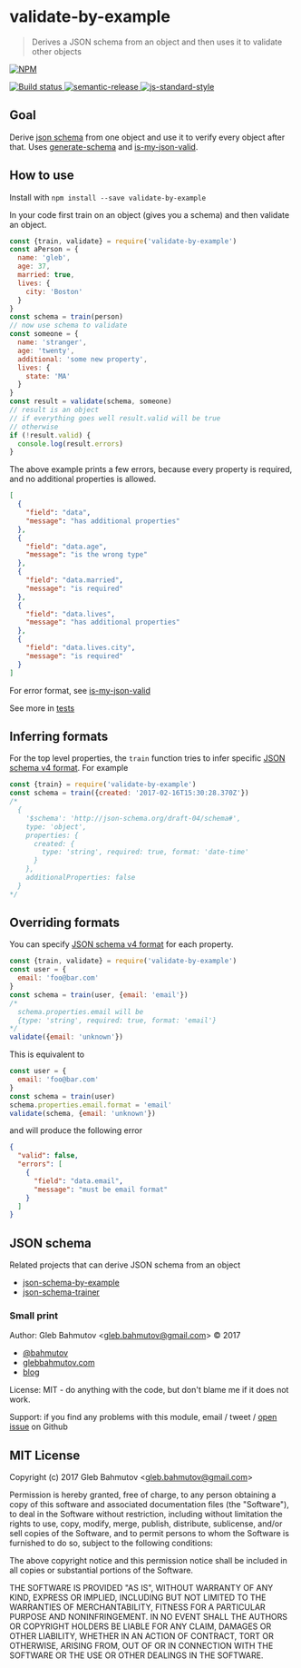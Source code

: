 # validate-by-example

> Derives a JSON schema from an object and then uses it to validate other objects

[![NPM][npm-icon] ][npm-url]

[![Build status][ci-image] ][ci-url]
[![semantic-release][semantic-image] ][semantic-url]
[![js-standard-style][standard-image]][standard-url]

## Goal

Derive [json schema][json-schema] from one object and use it to verify every
object after that. Uses [generate-schema][generate-schema] and
[is-my-json-valid][is-my-json-valid].

[json-schema]: http://json-schema.org/
[generate-schema]: https://github.com/nijikokun/generate-schema
[is-my-json-valid]: https://github.com/mafintosh/is-my-json-valid

## How to use

Install with `npm install --save validate-by-example`

In your code first train on an object (gives you a schema) and then validate
an object.

```js
const {train, validate} = require('validate-by-example')
const aPerson = {
  name: 'gleb',
  age: 37,
  married: true,
  lives: {
    city: 'Boston'
  }
}
const schema = train(person)
// now use schema to validate
const someone = {
  name: 'stranger',
  age: 'twenty',
  additional: 'some new property',
  lives: {
    state: 'MA'
  }
}
const result = validate(schema, someone)
// result is an object
// if everything goes well result.valid will be true
// otherwise
if (!result.valid) {
  console.log(result.errors)
}
```

The above example prints a few errors, because every property is required,
and no additional properties is allowed.

```json
[
  {
    "field": "data",
    "message": "has additional properties"
  },
  {
    "field": "data.age",
    "message": "is the wrong type"
  },
  {
    "field": "data.married",
    "message": "is required"
  },
  {
    "field": "data.lives",
    "message": "has additional properties"
  },
  {
    "field": "data.lives.city",
    "message": "is required"
  }
]
```

For error format, see
[is-my-json-valid](https://github.com/mafintosh/is-my-json-valid#error-messages)

See more in [tests](src/validate-by-example-spec.js)

## Inferring formats

For the top level properties, the `train` function tries to infer
specific [JSON schema v4 format][formats]. For example

```js
const {train} = require('validate-by-example')
const schema = train({created: '2017-02-16T15:30:28.370Z'})
/*
  {
    '$schema': 'http://json-schema.org/draft-04/schema#',
    type: 'object',
    properties: {
      created: {
        type: 'string', required: true, format: 'date-time'
      }
    },
    additionalProperties: false
  }
*/
```

## Overriding formats

You can specify [JSON schema v4 format][formats] for each property.

```js
const {train, validate} = require('validate-by-example')
const user = {
  email: 'foo@bar.com'
}
const schema = train(user, {email: 'email'})
/*
  schema.properties.email will be
  {type: 'string', required: true, format: 'email'}
*/
validate({email: 'unknown'})
```

This is equivalent to

```js
const user = {
  email: 'foo@bar.com'
}
const schema = train(user)
schema.properties.email.format = 'email'
validate(schema, {email: 'unknown'})
```

and will produce the following error

```json
{
  "valid": false,
  "errors": [
    {
      "field": "data.email",
      "message": "must be email format"
    }
  ]
}
```

[formats]: http://json-schema.org/latest/json-schema-validation.html#rfc.section.7.3

## JSON schema

Related projects that can derive JSON schema from an object

* [json-schema-by-example](https://github.com/japsu/json-schema-by-example)
* [json-schema-trainer](https://github.com/davisml/json-schema-trainer)

### Small print

Author: Gleb Bahmutov &lt;gleb.bahmutov@gmail.com&gt; &copy; 2017

* [@bahmutov](https://twitter.com/bahmutov)
* [glebbahmutov.com](http://glebbahmutov.com)
* [blog](http://glebbahmutov.com/blog)

License: MIT - do anything with the code, but don't blame me if it does not work.

Support: if you find any problems with this module, email / tweet /
[open issue](https://github.com/bahmutov/validate-by-example/issues) on Github

## MIT License

Copyright (c) 2017 Gleb Bahmutov &lt;gleb.bahmutov@gmail.com&gt;

Permission is hereby granted, free of charge, to any person
obtaining a copy of this software and associated documentation
files (the "Software"), to deal in the Software without
restriction, including without limitation the rights to use,
copy, modify, merge, publish, distribute, sublicense, and/or sell
copies of the Software, and to permit persons to whom the
Software is furnished to do so, subject to the following
conditions:

The above copyright notice and this permission notice shall be
included in all copies or substantial portions of the Software.

THE SOFTWARE IS PROVIDED "AS IS", WITHOUT WARRANTY OF ANY KIND,
EXPRESS OR IMPLIED, INCLUDING BUT NOT LIMITED TO THE WARRANTIES
OF MERCHANTABILITY, FITNESS FOR A PARTICULAR PURPOSE AND
NONINFRINGEMENT. IN NO EVENT SHALL THE AUTHORS OR COPYRIGHT
HOLDERS BE LIABLE FOR ANY CLAIM, DAMAGES OR OTHER LIABILITY,
WHETHER IN AN ACTION OF CONTRACT, TORT OR OTHERWISE, ARISING
FROM, OUT OF OR IN CONNECTION WITH THE SOFTWARE OR THE USE OR
OTHER DEALINGS IN THE SOFTWARE.

[npm-icon]: https://nodei.co/npm/validate-by-example.svg?downloads=true
[npm-url]: https://npmjs.org/package/validate-by-example
[ci-image]: https://travis-ci.org/bahmutov/validate-by-example.svg?branch=master
[ci-url]: https://travis-ci.org/bahmutov/validate-by-example
[semantic-image]: https://img.shields.io/badge/%20%20%F0%9F%93%A6%F0%9F%9A%80-semantic--release-e10079.svg
[semantic-url]: https://github.com/semantic-release/semantic-release
[standard-image]: https://img.shields.io/badge/code%20style-standard-brightgreen.svg
[standard-url]: http://standardjs.com/
